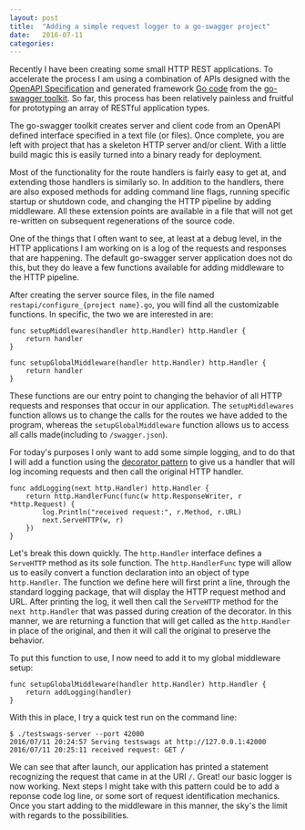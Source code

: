 ```yaml
---
layout: post
title:  "Adding a simple request logger to a go-swagger project"
date:   2016-07-11
categories:
---
```


Recently I have been creating some small HTTP REST applications. To
accelerate the process I am using a combination of APIs designed with the
[OpenAPI Specification](https://openapis.org/) and
generated framework [Go code](https://golang.org) from the
[go-swagger toolkit](http://goswagger.io/). So far, this
process has been relatively painless and fruitful for prototyping an array
of RESTful application types.

The go-swagger toolkit creates server and client code from an OpenAPI
defined interface specified in a text file (or files). Once complete, you
are left with project that has a skeleton HTTP server and/or client. With a
little build magic this is easily turned into a binary ready for deployment.

Most of the functionality for the route handlers is fairly easy to get at,
and extending those handlers is similarly so. In addition to the handlers,
there are also exposed methods for adding command line flags, running specific
startup or shutdown code, and changing the HTTP pipeline by adding middleware.
All these extension points are available in a file that will not get
re-written on subsequent regenerations of the source code.

One of the things that I often want to see, at least at a debug level, in the
HTTP applications I am working on is a log of the requests and responses that
are happening. The default go-swagger server application does not do this, but
they do leave a few functions available for adding middleware to the HTTP
pipeline.

After creating the server source files, in the file named
`restapi/configure_{project name}.go`, you will find all the customizable
functions. In specific, the two we are interested in are:

```
func setupMiddlewares(handler http.Handler) http.Handler {
	return handler
}

func setupGlobalMiddleware(handler http.Handler) http.Handler {
	return handler
}
```

These functions are our entry point to changing the behavior of all HTTP
requests and responses that occur in our application. The `setupMiddlewares`
function allows us to change the calls for the routes we have added to the
program, whereas the `setupGlobalMiddleware` function allows us to access
all calls made(including to `/swagger.json`).

For today's purposes I only want to add some simple logging, and to do that
I will add a function using the
[decorator pattern](https://en.wikipedia.org/wiki/Decorator_pattern)
to give us a handler that will log incoming requests and then call the
original HTTP handler.

```
func addLogging(next http.Handler) http.Handler {
	return http.HandlerFunc(func(w http.ResponseWriter, r *http.Request) {
		log.Println("received request:", r.Method, r.URL)
		next.ServeHTTP(w, r)
	})
}
```

Let's break this down quickly. The `http.Handler` interface defines a
`ServeHTTP` method as its sole function. The `http.HandlerFunc` type will
allow us to easily convert a function declaration into an object of type
`http.Handler`. The function we define here will first print a line, through
the standard logging package, that will display the HTTP request method and
URL. After printing the log, it well then call the `ServeHTTP` method for
the `next http.Handler` that was passed during creation of the decorator. In
this manner, we are returning a function that will get called as the
`http.Handler` in place of the original, and then it will call the original
to preserve the behavior.

To put this function to use, I now need to add it to my global middleware
setup:

```
func setupGlobalMiddleware(handler http.Handler) http.Handler {
	return addLogging(handler)
}
```

With this in place, I try a quick test run on the command line:

```
$ ./testswags-server --port 42000
2016/07/11 20:24:57 Serving testswags at http://127.0.0.1:42000
2016/07/11 20:25:11 received request: GET /
```

We can see that after launch, our application has printed a statement
recognizing the request that came in at the URI `/`. Great! our basic
logger is now working. Next steps I might take with this pattern could be
to add a reponse code log line, or some sort of request identification
mechanics. Once you start adding to the middleware in this manner, the sky's
the limit with regards to the possibilities.
